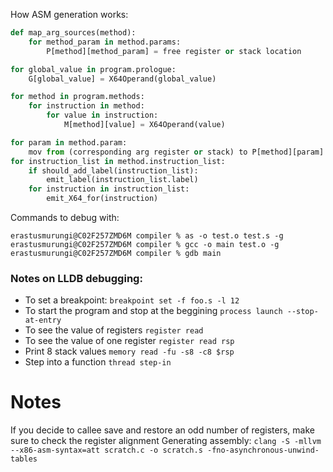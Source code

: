 How ASM generation works:

```python
def map_arg_sources(method): 
	for method_param in method.params:
		P[method][method_param] = free register or stack location

for global_value in program.prologue:
	G[global_value] = X64Operand(global_value)

for method in program.methods:
	for instruction in method:
		for value in instruction:
			M[method][value] = X64Operand(value)

for param in method.param:
	mov from (corresponding arg register or stack) to P[method][param]
for instruction_list in method.instruction_list:
	if should_add_label(instruction_list):
		emit_label(instruction_list.label)
	for instruction in instruction_list:
		emit_X64_for(instruction)

 ```

Commands to debug with:
```
erastusmurungi@C02F257ZMD6M compiler % as -o test.o test.s -g
erastusmurungi@C02F257ZMD6M compiler % gcc -o main test.o -g 
erastusmurungi@C02F257ZMD6M compiler % gdb main
```


### Notes on LLDB debugging:

- To set a breakpoint:
  `breakpoint set -f foo.s -l 12`
- To start the program and stop at the beggining
  `process launch --stop-at-entry`
- To see the value of registers
  `register read`
- To see the value of one register
  `register read rsp`
- Print 8 stack values
  `memory read -fu -s8 -c8 $rsp`
- Step into a function
  `thread step-in`



# Notes
If you decide to callee save and restore an odd number of registers, make sure to check the register alignment
Generating assembly:
  `clang -S -mllvm --x86-asm-syntax=att scratch.c -o scratch.s -fno-asynchronous-unwind-tables`
